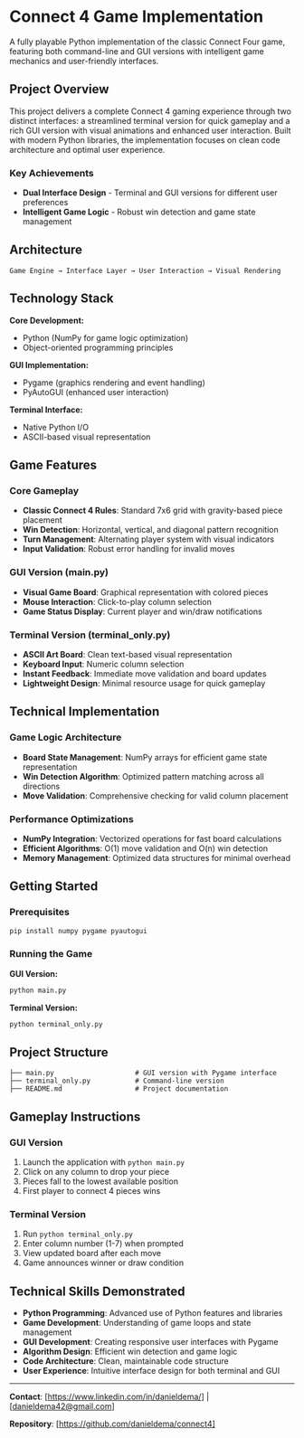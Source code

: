 # Connect 4 Game Implementation

A fully playable Python implementation of the classic Connect Four game, featuring both command-line and GUI versions with intelligent game mechanics and user-friendly interfaces.

## Project Overview

This project delivers a complete Connect 4 gaming experience through two distinct interfaces: a streamlined terminal version for quick gameplay and a rich GUI version with visual animations and enhanced user interaction. Built with modern Python libraries, the implementation focuses on clean code architecture and optimal user experience.

### Key Achievements
- **Dual Interface Design** - Terminal and GUI versions for different user preferences
- **Intelligent Game Logic** - Robust win detection and game state management

## Architecture

```
Game Engine → Interface Layer → User Interaction → Visual Rendering
```

## Technology Stack

**Core Development:**
- Python (NumPy for game logic optimization)
- Object-oriented programming principles

**GUI Implementation:**
- Pygame (graphics rendering and event handling)
- PyAutoGUI (enhanced user interaction)

**Terminal Interface:**
- Native Python I/O
- ASCII-based visual representation

## Game Features

### Core Gameplay
- **Classic Connect 4 Rules**: Standard 7x6 grid with gravity-based piece placement
- **Win Detection**: Horizontal, vertical, and diagonal pattern recognition
- **Turn Management**: Alternating player system with visual indicators
- **Input Validation**: Robust error handling for invalid moves

### GUI Version (main.py)
- **Visual Game Board**: Graphical representation with colored pieces
- **Mouse Interaction**: Click-to-play column selection
- **Game Status Display**: Current player and win/draw notifications

### Terminal Version (terminal_only.py)
- **ASCII Art Board**: Clean text-based visual representation
- **Keyboard Input**: Numeric column selection
- **Instant Feedback**: Immediate move validation and board updates
- **Lightweight Design**: Minimal resource usage for quick gameplay

## Technical Implementation

### Game Logic Architecture
- **Board State Management**: NumPy arrays for efficient game state representation
- **Win Detection Algorithm**: Optimized pattern matching across all directions
- **Move Validation**: Comprehensive checking for valid column placement

### Performance Optimizations
- **NumPy Integration**: Vectorized operations for fast board calculations
- **Efficient Algorithms**: O(1) move validation and O(n) win detection
- **Memory Management**: Optimized data structures for minimal overhead

## Getting Started

### Prerequisites
```bash
pip install numpy pygame pyautogui
```

### Running the Game

**GUI Version:**
```bash
python main.py
```

**Terminal Version:**
```bash
python terminal_only.py
```

## Project Structure

```
├── main.py                    # GUI version with Pygame interface
├── terminal_only.py           # Command-line version
├── README.md                  # Project documentation
```

## Gameplay Instructions

### GUI Version
1. Launch the application with `python main.py`
2. Click on any column to drop your piece
3. Pieces fall to the lowest available position
4. First player to connect 4 pieces wins

### Terminal Version
1. Run `python terminal_only.py`
2. Enter column number (1-7) when prompted
3. View updated board after each move
4. Game announces winner or draw condition

## Technical Skills Demonstrated

- **Python Programming**: Advanced use of Python features and libraries
- **Game Development**: Understanding of game loops and state management
- **GUI Development**: Creating responsive user interfaces with Pygame
- **Algorithm Design**: Efficient win detection and game logic
- **Code Architecture**: Clean, maintainable code structure
- **User Experience**: Intuitive interface design for both terminal and GUI

---

**Contact**: [https://www.linkedin.com/in/danieldema/] | [danieldema42@gmail.com]

**Repository**: [https://github.com/danieldema/connect4]
